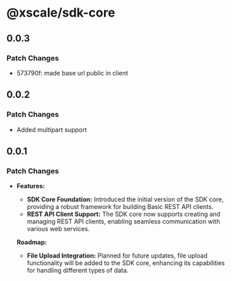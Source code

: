 # @xscale/sdk-core

## 0.0.3

### Patch Changes

- 573790f: made base url public in client

## 0.0.2

### Patch Changes

- Added multipart support

## 0.0.1

### Patch Changes

- **Features:**

  - **SDK Core Foundation:** Introduced the initial version of the SDK core, providing a robust framework for building Basic REST API clients.
  - **REST API Client Support:** The SDK core now supports creating and managing REST API clients, enabling seamless communication with various web services.

  **Roadmap:**

  - **File Upload Integration:** Planned for future updates, file upload functionality will be added to the SDK core, enhancing its capabilities for handling different types of data.
